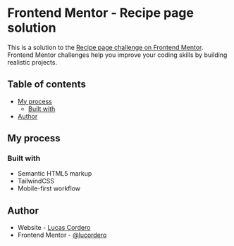# Frontend Mentor - Recipe page solution

This is a solution to the [Recipe page challenge on Frontend Mentor](https://www.frontendmentor.io/challenges/recipe-page-KiTsR8QQKm). Frontend Mentor challenges help you improve your coding skills by building realistic projects.

## Table of contents

- [My process](#my-process)
  - [Built with](#built-with)
- [Author](#author)

## My process

### Built with

- Semantic HTML5 markup
- TailwindCSS
- Mobile-first workflow

## Author

- Website - [Lucas Cordero](https://lucascordero.dev.ar)
- Frontend Mentor - [@lucordero](https://www.frontendmentor.io/profile/lucordero)
